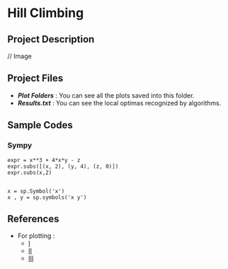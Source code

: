 # Hill Climbing

## Project Description
// Image

## Project Files
   - ___Plot Folders___ :  You can see all the plots saved into this folder.
   - ___Results.txt___ : You can see the local optimas recognized by algorithms.

## Sample Codes

### Sympy
```
expr = x**3 + 4*x*y - z
expr.subs([(x, 2), (y, 4), (z, 0)])
expr.subs(x,2)


x = sp.Symbol('x')
x , y = sp.symbols('x y')

```


## References
  - For plotting :
    - [I](http://www.projelecom.ir/2018/10/30/%D8%B1%DB%8C%D8%B2%D9%87-%DA%A9%D8%A7%D8%B1%DB%8C-%D9%87%D8%A7%DB%8C-%D8%B1%D8%B3%D9%85-%D9%86%D9%85%D9%88%D8%AF%D8%A7%D8%B1-%D8%AF%D8%B1-%D9%BE%D8%A7%DB%8C%D8%AA%D9%88%D9%86/)
    - [II](https://virgool.io/@sedighi.mahdi87/%D8%AA%D8%B1%D8%B3%DB%8C%D9%85-%D9%86%D9%85%D9%88%D8%AF%D8%A7%D8%B1-%D8%AF%D8%B1-%D9%BE%D8%A7%DB%8C%D8%AA%D9%88%D9%86-wt2jnglnlwtb)
    - [III](https://matplotlib.org/2.1.1/api/_as_gen/matplotlib.pyplot.plot.html)
